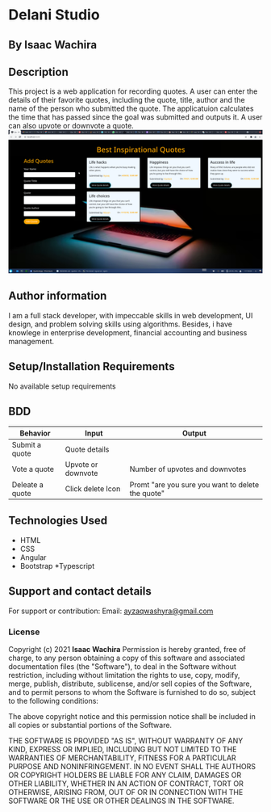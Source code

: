 # Delani Studio
## By Isaac Wachira
## Description
This project is a web application for recording quotes. A user can enter the details of their favorite quotes, including the quote, title, author and the name of the person who submitted the quote. The applicatuion calculates the time that has passed since the goal was submitted and outputs it. A user can also upvote or downvote a quote. 
![Landing page photo](https://github.com/isaacwach/quotes-project/blob/master/src/assets/images/quote-p.png)
## Author information
I am a full stack developer, with impeccable skills in web development, UI design, and problem solving skills using algorithms. Besides, i have knowlege in enterprise development, financial accounting and business management.
## Setup/Installation Requirements
No available setup requirements
## BDD
|Behavior|Input|Output|
|--------|-----|------|
|Submit a quote|Quote details||
|Vote a quote|Upvote or downvote|Number of upvotes and downvotes|
|Deleate a quote|Click delete Icon|Promt "are you sure you want to delete the quote"|


## Technologies Used
* HTML
* CSS
* Angular
* Bootstrap
*Typescript
## Support and contact details
For support or contribution:
Email: ayzaqwashyra@gmail.com
### License
Copyright (c) 2021 **Isaac Wachira**
Permission is hereby granted, free of charge, to any person obtaining a copy
of this software and associated documentation files (the "Software"), to deal
in the Software without restriction, including without limitation the rights
to use, copy, modify, merge, publish, distribute, sublicense, and/or sell
copies of the Software, and to permit persons to whom the Software is
furnished to do so, subject to the following conditions:

The above copyright notice and this permission notice shall be included in all
copies or substantial portions of the Software.

THE SOFTWARE IS PROVIDED "AS IS", WITHOUT WARRANTY OF ANY KIND, EXPRESS OR
IMPLIED, INCLUDING BUT NOT LIMITED TO THE WARRANTIES OF MERCHANTABILITY,
FITNESS FOR A PARTICULAR PURPOSE AND NONINFRINGEMENT. IN NO EVENT SHALL THE
AUTHORS OR COPYRIGHT HOLDERS BE LIABLE FOR ANY CLAIM, DAMAGES OR OTHER
LIABILITY, WHETHER IN AN ACTION OF CONTRACT, TORT OR OTHERWISE, ARISING FROM,
OUT OF OR IN CONNECTION WITH THE SOFTWARE OR THE USE OR OTHER DEALINGS IN THE
SOFTWARE.
